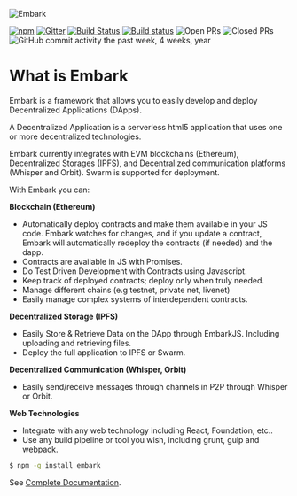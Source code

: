 ![Embark](https://user-images.githubusercontent.com/194260/46920454-151bb380-cfb4-11e8-91d5-570775cc7bff.png)

[![npm](https://img.shields.io/npm/dm/embark.svg)](https://npmjs.com/package/embark)
[![Gitter](https://img.shields.io/gitter/room/embark-framework/Lobby.svg)](https://gitter.im/embark-framework/Lobby)
[![Build Status](https://travis-ci.org/embark-framework/embark.svg?branch=develop)](https://travis-ci.org/embark-framework/embark)
[![Build status](https://ci.appveyor.com/api/projects/status/nnq38x2hi3q11o44/branch/develop?svg=true)](https://ci.appveyor.com/project/iurimatias/embark/branch/develop)
![Open PRs](https://img.shields.io/github/issues-pr-raw/embark-framework/embark.svg)
![Closed PRs](https://img.shields.io/github/issues-pr-closed-raw/embark-framework/embark.svg)
![GitHub commit activity the past week, 4 weeks, year](https://img.shields.io/github/commit-activity/y/embark-framework/embark.svg)

What is Embark
======

Embark is a framework that allows you to easily develop and deploy Decentralized Applications (DApps).

A Decentralized Application is a serverless html5 application that uses one or more decentralized technologies.

Embark currently integrates with EVM blockchains (Ethereum), Decentralized Storages (IPFS), and Decentralized communication platforms (Whisper and Orbit). Swarm is supported for deployment.

With Embark you can:

**Blockchain (Ethereum)**
* Automatically deploy contracts and make them available in your JS code. Embark watches for changes, and if you update a contract, Embark will automatically redeploy the contracts (if needed) and the dapp.
* Contracts are available in JS with Promises.
* Do Test Driven Development with Contracts using Javascript.
* Keep track of deployed contracts; deploy only when truly needed.
* Manage different chains (e.g testnet, private net, livenet)
* Easily manage complex systems of interdependent contracts.

**Decentralized Storage (IPFS)**
* Easily Store & Retrieve Data on the DApp through EmbarkJS. Including uploading and retrieving files.
* Deploy the full application to IPFS or Swarm.


**Decentralized Communication (Whisper, Orbit)**
* Easily send/receive messages through channels in P2P through Whisper or Orbit.

**Web Technologies**
* Integrate with any web technology including React, Foundation, etc..
* Use any build pipeline or tool you wish, including grunt, gulp and webpack.

```Bash
$ npm -g install embark
```

See [Complete Documentation](https://embark.status.im/docs/).
